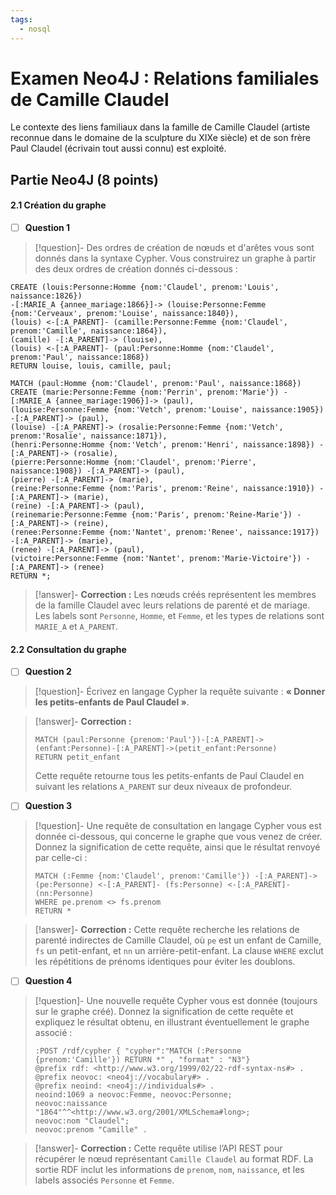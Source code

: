 ```yaml
---
tags:
  - nosql
---
```


# Examen Neo4J : Relations familiales de Camille Claudel

Le contexte des liens familiaux dans la famille de Camille Claudel (artiste reconnue dans le domaine de la sculpture du XIXe siècle) et de son frère Paul Claudel (écrivain tout aussi connu) est exploité.

## Partie Neo4J (8 points)

#### 2.1 Création du graphe

- [ ] **Question 1**  
> [!question]- Des ordres de création de nœuds et d'arêtes vous sont donnés dans la syntaxe Cypher. Vous construirez un graphe à partir des deux ordres de création donnés ci-dessous :

```cypher
CREATE (louis:Personne:Homme {nom:'Claudel', prenom:'Louis', naissance:1826})
-[:MARIE_A {annee_mariage:1866}]-> (louise:Personne:Femme {nom:'Cerveaux', prenom:'Louise', naissance:1840}),
(louis) <-[:A_PARENT]- (camille:Personne:Femme {nom:'Claudel', prenom:'Camille', naissance:1864}),
(camille) -[:A_PARENT]-> (louise), 
(louis) <-[:A_PARENT]- (paul:Personne:Homme {nom:'Claudel', prenom:'Paul', naissance:1868})
RETURN louise, louis, camille, paul;

MATCH (paul:Homme {nom:'Claudel', prenom:'Paul', naissance:1868})
CREATE (marie:Personne:Femme {nom:'Perrin', prenom:'Marie'}) -[:MARIE_A {annee_mariage:1906}]-> (paul),
(louise:Personne:Femme {nom:'Vetch', prenom:'Louise', naissance:1905}) -[:A_PARENT]-> (paul),
(louise) -[:A_PARENT]-> (rosalie:Personne:Femme {nom:'Vetch', prenom:'Rosalie', naissance:1871}),
(henri:Personne:Homme {nom:'Vetch', prenom:'Henri', naissance:1898}) -[:A_PARENT]-> (rosalie),
(pierre:Personne:Homme {nom:'Claudel', prenom:'Pierre', naissance:1908}) -[:A_PARENT]-> (paul),
(pierre) -[:A_PARENT]-> (marie),
(reine:Personne:Femme {nom:'Paris', prenom:'Reine', naissance:1910}) -[:A_PARENT]-> (marie),
(reine) -[:A_PARENT]-> (paul),
(reinemarie:Personne:Femme {nom:'Paris', prenom:'Reine-Marie'}) -[:A_PARENT]-> (reine),
(renee:Personne:Femme {nom:'Nantet', prenom:'Renee', naissance:1917}) -[:A_PARENT]-> (marie),
(renee) -[:A_PARENT]-> (paul),
(victoire:Personne:Femme {nom:'Nantet', prenom:'Marie-Victoire'}) -[:A_PARENT]-> (renee)
RETURN *;
```

> [!answer]- **Correction :**
> Les nœuds créés représentent les membres de la famille Claudel avec leurs relations de parenté et de mariage. Les labels sont `Personne`, `Homme`, et `Femme`, et les types de relations sont `MARIE_A` et `A_PARENT`.

#### 2.2 Consultation du graphe

- [ ] **Question 2**  
> [!question]- Écrivez en langage Cypher la requête suivante : **« Donner les petits-enfants de Paul Claudel »**.

> [!answer]- **Correction :**
> ```cypher
> MATCH (paul:Personne {prenom:'Paul'})-[:A_PARENT]->(enfant:Personne)-[:A_PARENT]->(petit_enfant:Personne)
> RETURN petit_enfant
> ```
> Cette requête retourne tous les petits-enfants de Paul Claudel en suivant les relations `A_PARENT` sur deux niveaux de profondeur.

- [ ] **Question 3**  
> [!question]- Une requête de consultation en langage Cypher vous est donnée ci-dessous, qui concerne le graphe que vous venez de créer. Donnez la signification de cette requête, ainsi que le résultat renvoyé par celle-ci :
> ```cypher
> MATCH (:Femme {nom:'Claudel', prenom:'Camille'}) -[:A_PARENT]-> (pe:Personne) <-[:A_PARENT]- (fs:Personne) <-[:A_PARENT]- (nn:Personne)
> WHERE pe.prenom <> fs.prenom
> RETURN *
> ```

> [!answer]- **Correction :**
> Cette requête recherche les relations de parenté indirectes de Camille Claudel, où `pe` est un enfant de Camille, `fs` un petit-enfant, et `nn` un arrière-petit-enfant. La clause `WHERE` exclut les répétitions de prénoms identiques pour éviter les doublons.

- [ ] **Question 4**  
> [!question]- Une nouvelle requête Cypher vous est donnée (toujours sur le graphe créé). Donnez la signification de cette requête et expliquez le résultat obtenu, en illustrant éventuellement le graphe associé :
> ```cypher
> :POST /rdf/cypher { "cypher":"MATCH (:Personne {prenom:'Camille'}) RETURN *" , "format" : "N3"}
> @prefix rdf: <http://www.w3.org/1999/02/22-rdf-syntax-ns#> .
> @prefix neovoc: <neo4j://vocabulary#> .
> @prefix neoind: <neo4j://individuals#> .
> neoind:1069 a neovoc:Femme, neovoc:Personne;
> neovoc:naissance "1864"^^<http://www.w3.org/2001/XMLSchema#long>;
> neovoc:nom "Claudel";
> neovoc:prenom "Camille" .
> ```

> [!answer]- **Correction :**
> Cette requête utilise l’API REST pour récupérer le nœud représentant `Camille Claudel` au format RDF. La sortie RDF inclut les informations de `prenom`, `nom`, `naissance`, et les labels associés `Personne` et `Femme`.